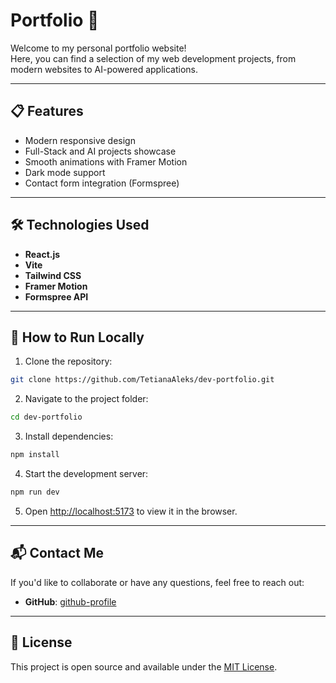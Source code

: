 # Portfolio 🚀

Welcome to my personal portfolio website!  
Here, you can find a selection of my web development projects, from modern websites to AI-powered applications.

---

## 📋 Features

- Modern responsive design
- Full-Stack and AI projects showcase
- Smooth animations with Framer Motion
- Dark mode support
- Contact form integration (Formspree)

---

## 🛠 Technologies Used

- **React.js**
- **Vite**
- **Tailwind CSS**
- **Framer Motion**
- **Formspree API**

---

## 🚀 How to Run Locally

1. Clone the repository:

```bash
git clone https://github.com/TetianaAleks/dev-portfolio.git
```

2. Navigate to the project folder:

```bash
cd dev-portfolio
```

3. Install dependencies:

```bash
npm install
```

4. Start the development server:

```bash
npm run dev
```

5. Open [http://localhost:5173](http://localhost:5173) to view it in the browser.

---

## 📬 Contact Me

If you'd like to collaborate or have any questions, feel free to reach out:

- **GitHub**: [github-profile](https://github.com/TetianaAleks)

---

## 📝 License

This project is open source and available under the [MIT License](LICENSE).

